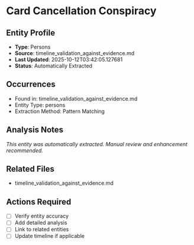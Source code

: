 # Card Cancellation Conspiracy

## Entity Profile
- **Type**: Persons
- **Source**: timeline_validation_against_evidence.md
- **Last Updated**: 2025-10-12T03:42:05.127681
- **Status**: Automatically Extracted

## Occurrences
- Found in: timeline_validation_against_evidence.md
- Entity Type: persons
- Extraction Method: Pattern Matching

## Analysis Notes
*This entity was automatically extracted. Manual review and enhancement recommended.*

## Related Files
- timeline_validation_against_evidence.md

## Actions Required
- [ ] Verify entity accuracy
- [ ] Add detailed analysis
- [ ] Link to related entities
- [ ] Update timeline if applicable

